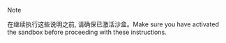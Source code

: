 > [!NOTE]
> <span data-ttu-id="85fee-101">在继续执行这些说明之前, 请确保已激活沙盒。</span><span class="sxs-lookup"><span data-stu-id="85fee-101">Make sure you have activated the sandbox before proceeding with these instructions.</span></span>